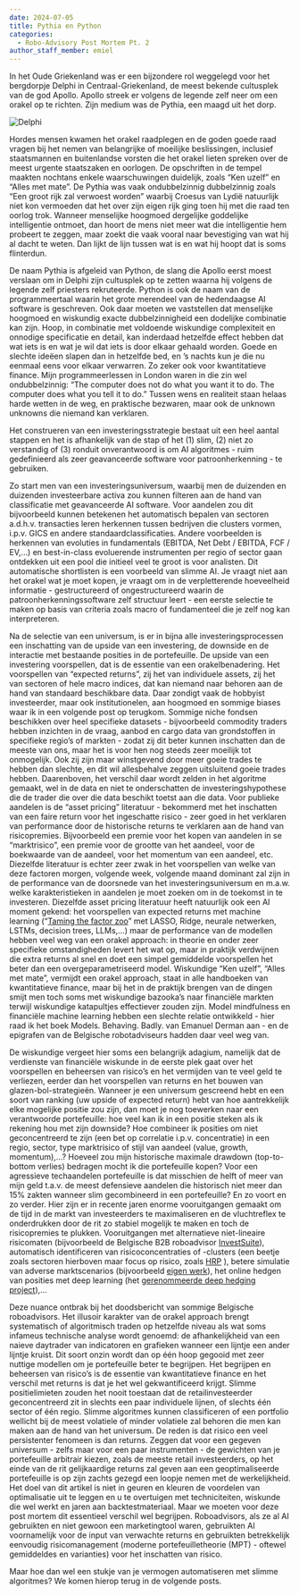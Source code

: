 ```yaml
---
date: 2024-07-05
title: Pythia en Python
categories:
  - Robo-Advisory Post Mortem Pt. 2
author_staff_member: emiel
---
```


In het Oude Griekenland was er een bijzondere rol weggelegd voor het bergdorpje Delphi in Centraal-Griekenland, de meest bekende cultusplek van de god Apollo. Apollo streek er volgens de legende zelf neer om een orakel op te richten. Zijn medium was de Pythia, een maagd uit het dorp. 

![Delphi](https:\\nonkelfonds.github.io/images/delphi-photo-13721043.jpeg)


Hordes mensen kwamen het orakel raadplegen en de goden goede raad vragen bij het nemen van belangrijke of moeilijke beslissingen, inclusief staatsmannen en buitenlandse vorsten die het orakel lieten spreken over de meest urgente staatszaken en oorlogen. De opschriften in de tempel maakten nochtans enkele waarschuwingen duidelijk, zoals “Ken uzelf” en “Alles met mate”. De Pythia was vaak ondubbelzinnig dubbelzinnig zoals “Een groot rijk zal verwoest worden” waarbij Croesus van Lydië natuurlijk niet kon vermoeden dat het over zijn eigen rijk ging toen hij met die raad ten oorlog trok. Wanneer menselijke hoogmoed dergelijke goddelijke intelligentie ontmoet, dan hoort de mens niet meer wat die intelligentie hem probeert te zeggen, maar zoekt die vaak vooral naar bevestiging van wat hij al dacht te weten. Dan lijkt de lijn tussen wat is en wat hij hoopt dat is soms flinterdun.

De naam Pythia is afgeleid van Python, de slang die Apollo eerst moest verslaan om in Delphi zijn cultusplek op te zetten waarna hij volgens de legende zelf priesters rekruteerde. Python is ook de naam van de programmeertaal waarin het grote merendeel van de hedendaagse AI software is geschreven. Ook daar moeten we vaststellen dat menselijke hoogmoed en wiskundig exacte dubbelzinnigheid een dodelijke combinatie kan zijn. Hoop, in combinatie met voldoende wiskundige complexiteit en onnodige specificatie en detail, kan inderdaad hetzelfde effect hebben dat wat iets is en wat je wil dat iets is door elkaar gehaald worden. Goede en slechte ideëen slapen dan in hetzelfde bed, en ’s nachts kun je die nu eenmaal eens voor elkaar verwarren. Zo zeker ook voor kwantitatieve finance. Mijn programmeerlessen in London waren in die zin wel ondubbelzinnig: “The computer does not do what you want it to do. The computer does what you tell it to do.” Tussen wens en realiteit staan helaas harde wetten in de weg, en praktische bezwaren, maar ook de unknown unknowns die niemand kan verklaren.

Het construeren van een investeringsstrategie bestaat uit een heel aantal stappen en het is afhankelijk van de stap of het (1) slim, (2) niet zo verstandig of (3) ronduit onverantwoord is om AI algoritmes - ruim gedefinieerd als zeer geavanceerde software voor patroonherkenning - te gebruiken. 

Zo start men van een investeringsuniversum, waarbij men de duizenden en duizenden investeerbare activa zou kunnen filteren aan de hand van classificatie met geavanceerde AI software. Voor aandelen zou dit bijvoorbeeld kunnen betekenen het automatisch bepalen van sectoren a.d.h.v. transacties leren herkennen tussen bedrijven die clusters vormen, i.p.v. GICS en andere standaardclassificaties. Andere voorbeelden is herkennen van evoluties in fundamentals (EBITDA, Net Debt / EBITDA, FCF / EV,…) en best-in-class evoluerende instrumenten per regio of sector gaan ontdekken uit een pool die initieel veel te groot is voor analisten. Dit automatische shortlisten is een voorbeeld van slimme AI. Je vraagt niet aan het orakel wat je moet kopen, je vraagt om in de verpletterende hoeveelheid informatie - gestructureerd of ongestructureerd waarin de patroonherkenningssoftware zelf structuur leert - een eerste selectie te maken op basis van criteria zoals macro of fundamenteel die je zelf nog kan interpreteren. 

Na de selectie van een universum, is er in bijna alle investeringsprocessen een inschatting van de upside van een investering, de downside en de interactie met bestaande posities in de portefeuille. De upside van een investering voorspellen, dat is de essentie van een orakelbenadering. Het voorspellen van “expected returns”, zij het van individuele assets, zij het van sectoren of hele macro indices, dat kan niemand naar behoren aan de hand van standaard beschikbare data. Daar zondigt vaak de hobbyist investeerder, maar ook institutionelen, aan hoogmoed en sommige biases waar ik in een volgende post op terugkom. Sommige niche fondsen beschikken over heel specifieke datasets - bijvoorbeeld commodity traders hebben inzichten in de vraag, aanbod en cargo data van grondstoffen in specifieke regio’s of markten - zodat zij dit beter kunnen inschatten dan de meeste van ons, maar het is voor hen nog steeds zeer moeilijk tot onmogelijk. Ook zij zijn maar winstgevend door meer goeie trades te hebben dan slechte, en dit wil allesbehalve zeggen uitsluitend goeie trades hebben. Daarenboven, het verschil daar wordt zelden in het algoritme gemaakt, wel in de data en niet te onderschatten de investeringshypothese die de trader die over die data beschikt toetst aan die data. Voor publieke aandelen is de “asset pricing” literatuur - bekommerd met het inschatten van een faire return voor het ingeschatte risico - zeer goed in het verklaren van performance door de historische returns te verklaren aan de hand van risicopremies. Bijvoorbeeld een premie voor het kopen van aandelen in se “marktrisico”, een premie voor de grootte van het aandeel, voor de boekwaarde van de aandeel, voor het momentum van een aandeel, etc. Diezelfde literatuur is echter zeer zwak in het voorspellen van welke van deze factoren morgen, volgende week, volgende maand dominant zal zijn in de performance van de doorsnede van het investeringsuniversum en m.a.w. welke karakteristieken in aandelen je moet zoeken om in de toekomst in te investeren. 
Diezelfde asset pricing literatuur heeft natuurlijk ook een AI moment gekend: het voorspellen van expected returns met machine learning (“[Taming the factor zoo](https://dachxiu.chicagobooth.edu/download/ZOO.pdf)” met LASSO, Ridge, neurale netwerken, LSTMs, decision trees, LLMs,…) maar de performance van de modellen hebben veel weg van een orakel approach: in theorie en onder zeer specifieke omstandigheden levert het wat op, maar in praktijk verdwijnen die extra returns al snel en doet een simpel gemiddelde voorspellen het beter dan een overgeparametriseerd model. Wiskundige “Ken uzelf”, “Alles met mate”, vermijdt een orakel approach, staat in alle handboeken van kwantitatieve finance, maar bij het in de praktijk brengen van de dingen smijt men toch soms met wiskundige bazooka’s naar financiële markten terwijl wiskundige katapultjes effectiever zouden zijn. Model mindfulness en financiële machine learning hebben een slechte relatie ontwikkeld  - hier raad ik het boek Models. Behaving. Badly. van Emanuel Derman aan - en de epigrafen van de Belgische robotadviseurs hadden daar veel weg van.

De wiskundige vergeet hier soms een belangrijk adagium, namelijk dat de verdienste van financiële wiskunde in de eerste plek gaat over het voorspellen en beheersen van risico’s en het vermijden van te veel geld te verliezen, eerder dan het voorspellen van returns en het bouwen van glazen-bol-strategieën. Wanneer je een universum gescreend hebt en een soort van ranking (uw upside of expected return) hebt van hoe aantrekkelijk elke mogelijke positie zou zijn, dan moet je nog toewerken naar een verantwoorde portefeuille: hoe veel kan ik in een positie steken als ik rekening hou met zijn downside? Hoe combineer ik posities om niet geconcentreerd te zijn (een bet op correlatie i.p.v. concentratie) in een regio, sector, type marktrisico of stijl van aandeel (value, growth, momentum),…? Hoeveel zou mijn historische maximale drawdown (top-to-bottom verlies) bedragen mocht ik die portefeuille kopen? Voor een agressieve techaandelen portefeuille is dat misschien de helft of meer van mijn geld t.a.v.  de meest defensieve aandelen die historisch niet meer dan 15% zakten wanneer slim gecombineerd in een portefeuille? En zo voort en zo verder. Hier zijn er in recente jaren enorme vooruitgangen gemaakt om de tijd in de markt van investeerders te maximaliseren en de vluchtreflex te onderdrukken door de rit zo stabiel mogelijk te maken en toch de risicopremies te plukken. Vooruitgangen met alternatieve niet-lineaire risicomaten (bijvoorbeeld de Belgische B2B roboadvisor [InvestSuite](https://www.investsuite.com/)), automatisch identificeren van risicoconcentraties of -clusters (een beetje zoals sectoren hierboven maar focus op risico, zoals [HRP](https://thepythonlab.medium.com/hierarchical-risk-parity-portfolio-optimization-f40584d7481d#:~:text=Hierarchical%20risk%20parity%20(HRP)%20is,asset%20classes%20and%20their%20correlations) ), betere simulatie van adverse marktscenarios (bijvoorbeeld [eigen werk](https://emiellemahieu.github.io/research_projects)), het online hedgen van posities met deep learning (het [gerenommeerde deep hedging project](https://www.tandfonline.com/doi/abs/10.1080/14697688.2019.1571683)),…

Deze nuance ontbrak bij het doodsbericht van sommige Belgische roboadvisors. Het illusoir karakter van de orakel approach brengt systematisch of algoritmisch traden op hetzelfde niveau als wat soms infameus technische analyse wordt genoemd:  de afhankelijkheid van een naieve daytrader van indicatoren en grafieken wanneer een lijntje een ander lijntje kruist. Dit soort onzin wordt dan op één hoop gegooid met zeer nuttige modellen om je portefeuille beter te begrijpen. Het begrijpen en beheersen van risico’s is de essentie van kwantitatieve finance en het verschil met returns is dat je het wel gekwantificeerd krijgt. Slimme positielimieten zouden het nooit toestaan dat de retailinvesteerder geconcentreerd zit in slechts een paar individuele lijnen, of slechts één sector of één regio. Slimme algoritmes kunnen classificeren of een portfolio wellicht bij de meest volatiele of minder volatiele zal behoren die men kan maken aan de hand van het universum. De reden is dat risico een veel persistenter fenomeen is dan returns. Zeggen dat voor een gegeven universum - zelfs maar voor een paar instrumenten - de gewichten van je portefeuille arbitrair kiezen, zoals de meeste retail investeerders, op het einde van de rit gelijkaardige returns zal geven aan een geoptimaliseerde portefeuille is op zijn zachts gezegd een loopje nemen met de werkelijkheid. Het doel van dit artikel is niet in geuren en kleuren de voordelen van optimalisatie uit te leggen en u te overtuigen met techniciteiten, wiskunde die wel werkt en jaren aan backtestmateriaal. Maar we moeten voor deze post mortem dit essentieel verschil wel begrijpen. Roboadvisors, als ze al AI gebruikten en niet gewoon een marketingtool waren, gebruikten AI voornamelijk voor de input van verwachte returns en gebruikten betrekkelijk eenvoudig risicomanagement (moderne portefeuilletheorie (MPT) - oftewel gemiddeldes en varianties) voor het inschatten van risico.

Maar hoe dan wel een stukje van je vermogen automatiseren met slimme algoritmes? We komen hierop terug in de volgende posts.


